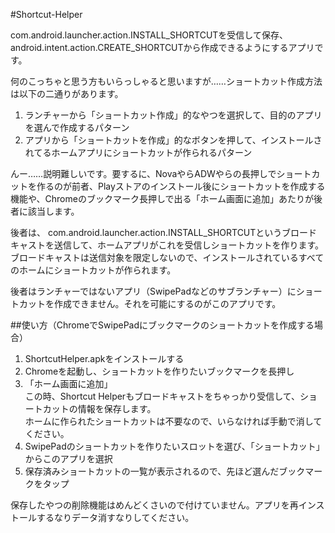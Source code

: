 #Shortcut-Helper

<p>com.android.launcher.action.INSTALL_SHORTCUTを受信して保存、android.intent.action.CREATE_SHORTCUTから作成できるようにするアプリです。</p>

<p>何のこっちゃと思う方もいらっしゃると思いますが……ショートカット作成方法は以下の二通りがあります。</p>

1. ランチャーから「ショートカット作成」的なやつを選択して、目的のアプリを選んで作成するパターン
2. アプリから「ショートカットを作成」的なボタンを押して、インストールされてるホームアプリにショートカットが作られるパターン

<p>んー……説明難しいです。要するに、NovaやらADWやらの長押しでショートカットを作るのが前者、Playストアのインストール後にショートカットを作成する機能や、Chromeのブックマーク長押しで出る「ホーム画面に追加」あたりが後者に該当します。</p>

<p>後者は、 com.android.launcher.action.INSTALL_SHORTCUTというブロードキャストを送信して、ホームアプリがこれを受信しショートカットを作ります。ブロードキャストは送信対象を限定しないので、インストールされているすべてのホームにショートカットが作られます。</p>

<p>後者はランチャーではないアプリ（SwipePadなどのサブランチャー）にショートカットを作成できません。それを可能にするのがこのアプリです。</p>

##使い方（ChromeでSwipePadにブックマークのショートカットを作成する場合）

1. ShortcutHelper.apkをインストールする
2. Chromeを起動し、ショートカットを作りたいブックマークを長押し
3. 「ホーム画面に追加」<br />この時、Shortcut Helperもブロードキャストをちゃっかり受信して、ショートカットの情報を保存します。<br />ホームに作られたショートカットは不要なので、いらなければ手動で消してください。
4. SwipePadのショートカットを作りたいスロットを選び、「ショートカット」からこのアプリを選択
5. 保存済みショートカットの一覧が表示されるので、先ほど選んだブックマークをタップ

<p>保存したやつの削除機能はめんどくさいので付けていません。アプリを再インストールするなりデータ消すなりしてください。</p>
